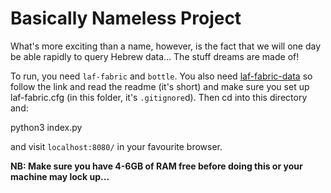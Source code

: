 # Basically Nameless Project

What's more exciting than a name, however, is the fact that we will one day be able rapidly to query Hebrew data... The stuff dreams are made of!

To run, you need `laf-fabric` and `bottle`. You also need [laf-fabric-data](https://github.com/ETCBC/laf-fabric-data) so follow the link and read the readme (it's short) and make sure you set up laf-fabric.cfg (in this folder, it's `.gitignore`d). Then cd into this directory and:

  python3 index.py

and visit `localhost:8080/` in your favourite browser.

**NB: Make sure you have 4-6GB of RAM free before doing this or your machine may lock up...**
